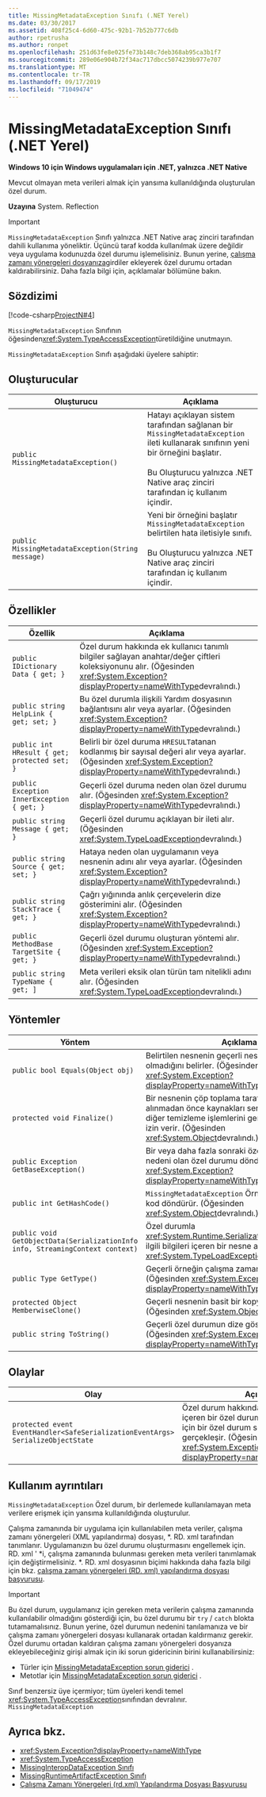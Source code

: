 ```yaml
---
title: MissingMetadataException Sınıfı (.NET Yerel)
ms.date: 03/30/2017
ms.assetid: 408f25c4-6d60-475c-92b1-7b52b777c6db
author: rpetrusha
ms.author: ronpet
ms.openlocfilehash: 251d63fe8e025fe73b148c7deb368ab95ca3b1f7
ms.sourcegitcommit: 289e06e904b72f34ac717dbcc5074239b977e707
ms.translationtype: MT
ms.contentlocale: tr-TR
ms.lasthandoff: 09/17/2019
ms.locfileid: "71049474"
---
```

# <a name="missingmetadataexception-class-net-native"></a>MissingMetadataException Sınıfı (.NET Yerel)

**Windows 10 için Windows uygulamaları için .NET, yalnızca .NET Native**

Mevcut olmayan meta verileri almak için yansıma kullanıldığında oluşturulan özel durum.

**Uzayına** System. Reflection

> [!IMPORTANT]
> `MissingMetadataException` Sınıfı yalnızca .NET Native araç zinciri tarafından dahili kullanıma yöneliktir. Üçüncü taraf kodda kullanılmak üzere değildir veya uygulama kodunuzda özel durumu işlemelisiniz. Bunun yerine, [çalışma zamanı yönergeleri dosyanıza](runtime-directives-rd-xml-configuration-file-reference.md)girdiler ekleyerek özel durumu ortadan kaldırabilirsiniz. Daha fazla bilgi için, açıklamalar bölümüne bakın.

## <a name="syntax"></a>Sözdizimi

[!code-csharp[ProjectN#4](../../../samples/snippets/csharp/VS_Snippets_CLR/projectn/cs/missingmetadataexception_syntax1.cs#4)]

`MissingMetadataException` Sınıfının öğesinden<xref:System.TypeAccessException>türetildiğine unutmayın.

`MissingMetadataException` Sınıfı aşağıdaki üyelere sahiptir:

## <a name="constructors"></a>Oluşturucular

|Oluşturucu|Açıklama|
|-----------------|-----------------|
|`public MissingMetadataException()`|Hatayı açıklayan sistem tarafından sağlanan bir `MissingMetadataException` ileti kullanarak sınıfının yeni bir örneğini başlatır.<br /><br /> Bu Oluşturucu yalnızca .NET Native araç zinciri tarafından iç kullanım içindir.|
|`public MissingMetadataException(String message)`|Yeni bir örneğini başlatır `MissingMetadataException` belirtilen hata iletisiyle sınıfı.<br /><br /> Bu Oluşturucu yalnızca .NET Native araç zinciri tarafından iç kullanım içindir.|

## <a name="properties"></a>Özellikler

|Özellik|Açıklama|
|--------------|-----------------|
|`public IDictionary Data { get; }`|Özel durum hakkında ek kullanıcı tanımlı bilgiler sağlayan anahtar/değer çiftleri koleksiyonunu alır. (Öğesinden <xref:System.Exception?displayProperty=nameWithType>devralındı.)|
|`public string HelpLink { get; set; }`|Bu özel durumla ilişkili Yardım dosyasının bağlantısını alır veya ayarlar. (Öğesinden <xref:System.Exception?displayProperty=nameWithType>devralındı.)|
|`public int HResult { get; protected set; }`|Belirli bir özel duruma `HRESULT`atanan kodlanmış bir sayısal değeri alır veya ayarlar. (Öğesinden <xref:System.Exception?displayProperty=nameWithType>devralındı.)|
|`public Exception InnerException { get; }`|Geçerli özel duruma neden olan özel durumu alır. (Öğesinden <xref:System.Exception?displayProperty=nameWithType>devralındı.)|
|`public string Message { get; }`|Geçerli özel durumu açıklayan bir ileti alır. (Öğesinden <xref:System.TypeLoadException>devralındı.)|
|`public string Source { get; set; }`|Hataya neden olan uygulamanın veya nesnenin adını alır veya ayarlar. (Öğesinden <xref:System.Exception?displayProperty=nameWithType>devralındı.)|
|`public string StackTrace { get; }`|Çağrı yığınında anlık çerçevelerin dize gösterimini alır. (Öğesinden <xref:System.Exception?displayProperty=nameWithType>devralındı.)|
|`public MethodBase TargetSite { get; }`|Geçerli özel durumu oluşturan yöntemi alır. (Öğesinden <xref:System.Exception?displayProperty=nameWithType>devralındı.)|
|`public string TypeName { get; ]`|Meta verileri eksik olan türün tam nitelikli adını alır. (Öğesinden <xref:System.TypeLoadException>devralındı.)|

## <a name="methods"></a>Yöntemler

|Yöntem|Açıklama|
|------------|-----------------|
|`public bool Equals(Object obj)`|Belirtilen nesnenin geçerli nesneyle eşit olup olmadığını belirler.  (Öğesinden <xref:System.Exception?displayProperty=nameWithType>devralındı.)|
|`protected void Finalize()`|Bir nesnenin çöp toplama tarafından geri alınmadan önce kaynakları serbest bırakma ve diğer temizleme işlemlerini gerçekleştirmesine izin verir. (Öğesinden <xref:System.Object>devralındı.)|
|`public Exception GetBaseException()`|Bir veya daha fazla sonraki özel durumun asıl nedeni olan özel durumu döndürür. (Öğesinden <xref:System.Exception?displayProperty=nameWithType>devralındı.)|
|`public int GetHashCode()`|`MissingMetadataException` Örnek için bir karma kod döndürür.   (Öğesinden <xref:System.Object>devralındı.)|
|`public void GetObjectData(SerializationInfo info, StreamingContext context)`|Özel durumla <xref:System.Runtime.Serialization.SerializationInfo> ilgili bilgileri içeren bir nesne ayarlar.  (Öğesinden <xref:System.TypeLoadException>devralındı.)|
|`public Type GetType()`|Geçerli örneğin çalışma zamanı türünü alır. (Öğesinden <xref:System.Exception?displayProperty=nameWithType>devralındı.)|
|`protected Object MemberwiseClone()`|Geçerli nesnenin basit bir kopyasını oluşturur. (Öğesinden <xref:System.Object>devralındı.)|
|`public string ToString()`|Geçerli özel durumun dize gösterimini döndürür. (Öğesinden <xref:System.Exception?displayProperty=nameWithType>devralındı.)|

## <a name="events"></a>Olaylar

|Olay|Açıklama|
|-----------|-----------------|
|`protected event EventHandler<SafeSerializationEventArgs> SerializeObjectState`|Özel durum hakkında serileştirilmiş veri içeren bir özel durum nesnesi oluşturmak için bir özel durum serileştirildiğinde gerçekleşir. (Öğesinden <xref:System.Exception?displayProperty=nameWithType>devralındı.)|

## <a name="usage-details"></a>Kullanım ayrıntıları

`MissingMetadataException` Özel durum, bir derlemede kullanılamayan meta verilere erişmek için yansıma kullanıldığında oluşturulur.

Çalışma zamanında bir uygulama için kullanılabilen meta veriler, çalışma zamanı yönergeleri (XML yapılandırma) dosyası, \*. RD. xml tarafından tanımlanır. Uygulamanızın bu özel durumu oluşturmasını engellemek için. RD. xml ' \*i, çalışma zamanında bulunması gereken meta verileri tanımlamak için değiştirmelisiniz. \*. RD. xml dosyasının biçimi hakkında daha fazla bilgi için bkz. [çalışma zamanı yönergeleri (RD. xml) yapılandırma dosyası başvurusu](runtime-directives-rd-xml-configuration-file-reference.md).

> [!IMPORTANT]
> Bu özel durum, uygulamanız için gereken meta verilerin çalışma zamanında kullanılabilir olmadığını gösterdiği için, bu özel durumu bir `try` / `catch` blokta tutamamalısınız. Bunun yerine, özel durumun nedenini tanılamanıza ve bir çalışma zamanı yönergeleri dosyası kullanarak ortadan kaldırmanız gerekir. Özel durumu ortadan kaldıran çalışma zamanı yönergeleri dosyanıza ekleyebileceğiniz girişi almak için iki sorun gidericinin birini kullanabilirsiniz:
>
> - Türler için [MissingMetadataException sorun giderici](https://dotnet.github.io/native/troubleshooter/type.html) .
> - Metotlar için [MissingMetadataException sorun giderici](https://dotnet.github.io/native/troubleshooter/method.html) .

Sınıf benzersiz üye içermiyor; tüm üyeleri kendi temel <xref:System.TypeAccessException>sınıfından devralınır. `MissingMetadataException`

## <a name="see-also"></a>Ayrıca bkz.

- <xref:System.Exception?displayProperty=nameWithType>
- <xref:System.TypeAccessException>
- [MissingInteropDataException Sınıfı](missinginteropdataexception-class-net-native.md)
- [MissingRuntimeArtifactException Sınıfı](missingruntimeartifactexception-class-net-native.md)
- [Çalışma Zamanı Yönergeleri (rd.xml) Yapılandırma Dosyası Başvurusu](runtime-directives-rd-xml-configuration-file-reference.md)
